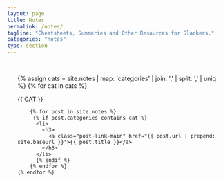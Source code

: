 ```yaml
---
layout: page
title: Notes
permalink: /notes/
tagline: "Cheatsheets, Summaries and Other Resources for Slackers."
categories: "notes"
type: section
---
```



<ul class="post-list" style="padding-top: 30px;">
	{% assign cats =  site.notes | map: 'categories' | join: ','  | split: ',' | uniq %}
    {% for cat in cats %}
		<p style="text-transform: uppercase;">{{ cat }}</p>

	    {% for post in site.notes %}
	     {% if post.categories contains cat %}
	      <li>
	        <h3>
	          <a class="post-link-main" href="{{ post.url | prepend: site.baseurl }}">{{ post.title }}</a>
	        </h3>
	      </li>
	      {% endif %}
	    {% endfor %}
    {% endfor %}

</ul>
